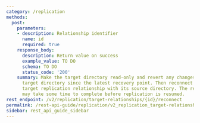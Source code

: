 ```yaml
---
category: /replication
methods:
  post:
    parameters:
    - description: Relationship identifier
      name: id
      required: true
    response_body:
      description: Return value on success
      example_value: TO DO
      schema: TO DO
      status_code: '200'
    summary: Make the target directory read-only and revert any changes made to the
      target directory since the latest recovery point. Then reconnect the specified
      target replication relationship with its source directory. The revert action
      may take some time to complete before replication is resumed.
rest_endpoint: /v2/replication/target-relationships/{id}/reconnect
permalink: /rest-api-guide/replication/v2_replication_target-relationships__id_reconnect.html
sidebar: rest_api_guide_sidebar
---
```

